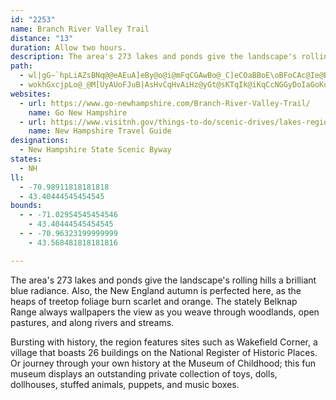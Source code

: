 ```yaml
---
id: "2253"
name: Branch River Valley Trail
distance: "13"
duration: Allow two hours.
description: The area's 273 lakes and ponds give the landscape's rolling hills a brilliant blue radiance. Also, the New England autumn is perfected here, as the heaps of treetop foliage burn scarlet and orange.
path:
  - wl|gG~`hpLiAZsBNq@@eAEuA]eBy@o@i@mFqCGAwBo@_C]eCOaBBoE\oBFoCAc@Ie@B{K}FgAi@}@[cDs@yDm@mCOkA?gDHiBFoBNgGz@yHlAqDz@{Al@aGdEiClA{A`@sG~BcB\q@?oAIgD{AeBaAoA_@mAY}@M_BIgDV_E`@uCLaDBuDQ}ASaA_@sAu@q@u@aAyA{E_I{@iAoAmA{@_@}@MiEBiLt@kCb@qCz@wAr@YRuB|@c@V}An@kAX}AJuEIaBOeBCcAB[JmCb@}AZ]NoKvFgAZ}B`@_CVoGtAkLjE{BpAcBv@kAVmLl@wBP{B^oGvB}CpAkCrAcGlDwDdBkBx@md@~OwElBwF|AcG|BoDrAw@h@cA|@kAnAoAxAoB~BgAbBi@nAwDlMcBrGW~@WdAsAhEgB|EeC|Fo@z@aCbEmIlL}GpLw@jA}IfNaTf]_NdTs@[cAQkD[g@MgDo@k@CoEL{CPeAPkJjAoN`C{@FcBDyFQ_M{A{EKuBByRl@cLJgAJsBFm@?oBWgCk@sB[KIyNwCkCaBg@c@{OoK{@WkBMuPQaAJmAf@MNK@yK|IqCvBeClA}JvE_BXmC^eBJuFPoFDie@P}AEq@Wu@m@kBuCaAy@gAg@qAMoA@yGNyBVq@XwA|@sPtK_G|DmAj@aA\eAGs@KiCgAcAy@kCaDc@Si@Iu@FuARiHtBeAbAoA|@w@^o@FkACcD}@}AOmAAkBF_Eb@
  - wokhGxcjpLo@_@M[UyAUoFJuB|AsHvCqHvAiHz@yGt@sKTqIk@iKqCcNGGyDoIaGoKoC}EiMkWcBiCgEcDgL_FkGeBuOiBeCaBsDuD{GmEiJaGoD}BmC_AaAy@yAuBbAqK
websites:
  - url: https://www.go-newhampshire.com/Branch-River-Valley-Trail/
    name: Go New Hampshire
  - url: https://www.visitnh.gov/things-to-do/scenic-drives/lakes-region
    name: New Hampshire Travel Guide
designations:
  - New Hampshire State Scenic Byway
states:
  - NH
ll:
  - -70.98911818181818
  - 43.40444545454545
bounds:
  - - -71.02954545454546
    - 43.40444545454545
  - - -70.96323199999999
    - 43.568481818181816

---
```


The area's 273 lakes and ponds give the landscape's rolling hills a brilliant blue radiance. Also, the New England autumn is perfected here, as the heaps of treetop foliage burn scarlet and orange. The stately Belknap Range always wallpapers the view as you weave through woodlands, open pastures, and along rivers and streams.

Bursting with history, the region features sites such as Wakefield Corner, a village that boasts 26 buildings on the National Register of Historic Places. Or journey through your own history at the Museum of Childhood; this fun museum displays an outstanding private collection of toys, dolls, dollhouses, stuffed animals, puppets, and music boxes.
